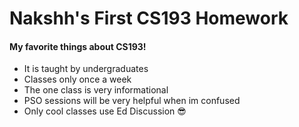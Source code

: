 # Nakshh's First CS193 Homework

#### My favorite things about CS193!
   
- It is taught by undergraduates
- Classes only once a week
- The one class is very informational
- PSO sessions will be very helpful when im confused
- Only cool classes use Ed Discussion 😎